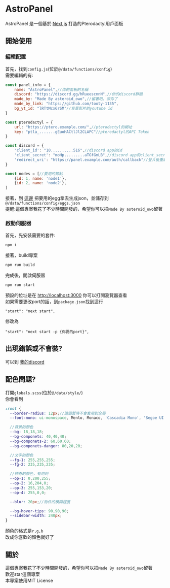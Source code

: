 # AstroPanel

AstroPanel 是一個基於 [Next.js](https://nextjs.org/) 打造的Pterodactyl用戶面板

## 開始使用
### 編輯配置
首先，找到`config.js`(位於`@/data/functions/config`)\
需要編輯的有:

```javascript
const panel_info = {
    name: "AstroPanel",//你的面板的名稱
    discord: "https://discord.gg/hRueescnnN",//你的discord群組
    made_by: "Made By asteroid_owo",//留著吧，求你了
    made_by_link: "https://github.com/tooty-1135",
    bg_yt_id: "lRTtMcx6rSM"//背景影片的youtube id
}

const pterodactyl = {
    url: "https://ptero.example.com/",//pterodactyl的網址
    key: "ptla_.......gEuoHACtlJl2CLAPC"//pterodactyl的API Token
}

const discord = {
    'client_id': "10..........516",//discord app的id
    'client_secret': "moHp.........aTGfGmLB",//discord app的client_secret
    'redirect_uri': "https://panel.example.com/auth/callback"//登入後重新導到這邊`https://{你的網址}/auth/callback`
}

const nodes = [//要用的節點
    {id: 1, name: 'node1'},
    {id: 2, name: 'node2'},
]
```
接著，到 [這邊](https://astropanel.asteroid.tw/eggs) 把要用的egg拿去生成json，並儲存到`@/data/functions/config/eggs.json`\
提醒:這個專案我花了不少時間開發的，希望你可以把`Made By asteroid_owo`留著
### 啟動伺服器
首先，先安裝需要的套件:

```bash
npm i
```

接著，build專案

```bash
npm run build
```

完成後，開啟伺服器
```bash
npm run start
```

預設的位址是在 [http://localhost:3000](http://localhost:3000) 你可以打開瀏覽器查看\
如果需要更改port的話，到`package.json`找到這行
```
"start": "next start",
```
修改為
```
"start": "next start -p {你要的port}",
```

## 出現錯誤或不會裝?
可以到 [我的discord](https://discord.gg/hRueescnnN)

## 配色問題?
打開`globals.scss`(位於`@/data/style/`)\
你會看到
```scss
:root {
  --border-radius: 12px;//這個暫時不會套用到全局
  --font-mono: ui-monospace, Menlo, Monaco, 'Cascadia Mono', 'Segoe UI Mono', 'Roboto Mono', 'Oxygen Mono', 'Ubuntu Monospace', 'Source Code Pro', 'Fira Mono', 'Droid Sans Mono', 'Courier New', monospace;

  //背景的顏色
  --bg: 18,18,18;
  --bg-componets: 40,40,40;
  --bg-componets-2: 60,60,60;
  --bg-componets-danger: 80,20,20;

  //文字的顏色
  --fg-1: 255,255,255;
  --fg-2: 235,235,235;

  //神奇的顏色，有用到
  --op-1: 0,200,255;
  --op-2: 16,204,0;
  --op-3: 255,153,20;
  --op-4: 255,0,0;

  --blur: 20px;//物件的模糊程度

  --bg-hover-tips: 90,90,90;
  --sidebar-width: 240px;
}
```
顏色的格式是`r,g,b`\
改成你喜歡的顏色就好了
## 關於
這個專案我花了不少時間開發的，希望你可以把`Made By asteroid_owo`留著\
歡迎star這個專案\
本專案使用MIT License